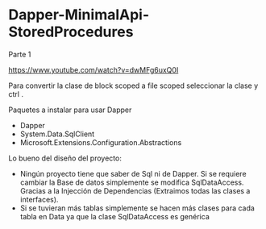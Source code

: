 # Dapper-MinimalApi-StoredProcedures


Parte 1

https://www.youtube.com/watch?v=dwMFg6uxQ0I

Para convertir la clase de block scoped a file scoped seleccionar la clase y ctrl .

Paquetes a instalar para usar Dapper

- Dapper
- System.Data.SqlClient
- Microsoft.Extensions.Configuration.Abstractions


Lo bueno del diseño del proyecto:

- Ningún proyecto tiene que saber de Sql ni de Dapper. Si se requiere cambiar la Base de datos simplemente se modifica SqlDataAccess. Gracias a la Injección de Dependencias (Extraimos todas las clases a interfaces).
- Si se tuvieran más tablas simplemente se hacen más clases para cada tabla en Data ya que la clase SqlDataAccess es genérica
